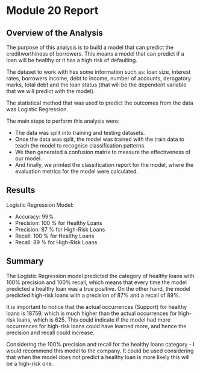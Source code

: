# Module 20 Report


## Overview of the Analysis

The purpose of this analysis is to build a model that can predict the creditworthiness of borrowers. This means a model that can predict if a loan will be healthy or it has a high risk of defaulting. 

The dataset to work with has some information such as: loan size, interest rates, borrowers income, debt to income, number of accounts, derogatory marks, total debt and the loan status (that will be the dependent variable that we will predict with the model).

The statistical method that was used to predict the outcomes from the data was Logistic Regression. 

The main steps to perform this analysis were:
* The data was split into training and testing datasets.
* Once the data was split, the model was trained with the train data to teach the model to recognise classification patterns.
* We then generated a confusion matrix to measure the effectiveness of our model.
* And finally, we printed the classification report for the model, where the evaluation metrics for the model were calculated.


## Results

Logistic Regression Model:
* Accuracy: 99% 
* Precision: 100 % for Healthy Loans
* Precision: 87 % for High-Risk Loans
* Recall: 100 % for Healthy Loans
* Recall: 89 % for High-Risk Loans


## Summary

The Logistic Regression model predicted the category of healthy loans with 100% precision and 100% recall, which means that every time the model predicted a healthy loan was a true positive.
On the other hand, the model predicted high-risk loans with a precision of 87% and a recall of 89%. 

It is important to notice that the actual occurrences (Support) for healthy loans is 18759, which is much higher than the actual occurrences for high-risk loans, which is 625. This could indicate if the model had more occurrences for high-risk loans could have learned more, and hence the precision and recall could increase.

Considering the 100% precision and recall for the healthy loans category - I would recommend this model to the company. It could be used considering that when the model does not predict a healthy loan is more likely this will be a high-risk one.




